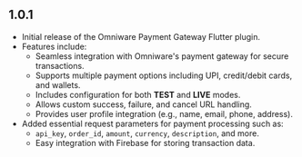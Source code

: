 ## 1.0.1

* Initial release of the Omniware Payment Gateway Flutter plugin.
* Features include:
  - Seamless integration with Omniware's payment gateway for secure transactions.
  - Supports multiple payment options including UPI, credit/debit cards, and wallets.
  - Includes configuration for both **TEST** and **LIVE** modes.
  - Allows custom success, failure, and cancel URL handling.
  - Provides user profile integration (e.g., name, email, phone, address).
* Added essential request parameters for payment processing such as:
  - `api_key`, `order_id`, `amount`, `currency`, `description`, and more.
  - Easy integration with Firebase for storing transaction data.


